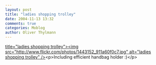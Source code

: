 ```yaml
---
layout: post
title: "ladies shopping trolley"
date: 2004-11-13 13:32
comments: true
categories: Moblog
author: Oliver Thylmann
---
```



[ title=&quot;ladies shopping trolley&quot;&gt;&lt;img src=&quot;http://www.flickr.com/photos/1443152_911a60f0c7.jpg&quot; alt=&quot;ladies shopping trolley&quot; /&gt;](http://www.flickr.com/photos/oliver/1443152/)&lt;p&gt;Including efficient handbag holder :)&lt;/p&gt;


